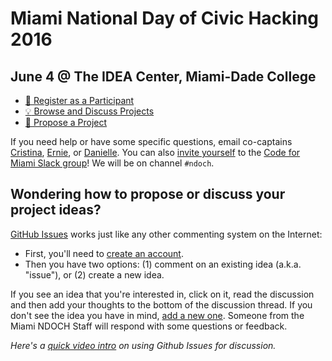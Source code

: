 # Miami National Day of Civic Hacking 2016

## June 4 @ The IDEA Center, Miami-Dade College 

- [:rocket: Register as a Participant](https://www.eventbrite.com/e/national-day-of-civic-hacking-with-code-for-miami-tickets-24942287052)
- [:bulb: Browse and Discuss Projects](https://github.com/miami-ndoch/2016-project-proposals/issues)
- [:star2: Propose a Project](https://github.com/miami-ndoch/2016-project-proposals/issues/new)

If you need help or have some specific questions, email co-captains [Cristina](mailto:csolana@codeforamerica.org), [Ernie](mailto:ehsiung@codeforamerica.org), or [Danielle](mailto:dungermann@codeforamerica.org). You can also [invite yourself](http://cfm-invite.slack.com) to the [Code for Miami Slack group](http://codeformiami.slack.com)! We will be on channel `#ndoch`.

## Wondering how to propose or discuss your project ideas?

[GitHub Issues](https://guides.github.com/features/issues/) works just like any other commenting system on the Internet:

- First, you'll need to [create an account](https://github.com/join).
- Then you have two options: (1) comment on an existing idea (a.k.a. "issue"), or (2) create a new idea.

If you see an idea that you're interested in, click on it, read the discussion and then add your thoughts to the bottom of the discussion thread. If you don't see the idea you have in mind, [add a new one](https://github.com/miami-ndoch/2016-project-proposals/issues/new). Someone from the Miami NDOCH Staff will respond with some questions or feedback.

*Here's a [quick video intro](https://www.youtube.com/watch?v=KlrJVSJRUN4) on using Github Issues for discussion.*
